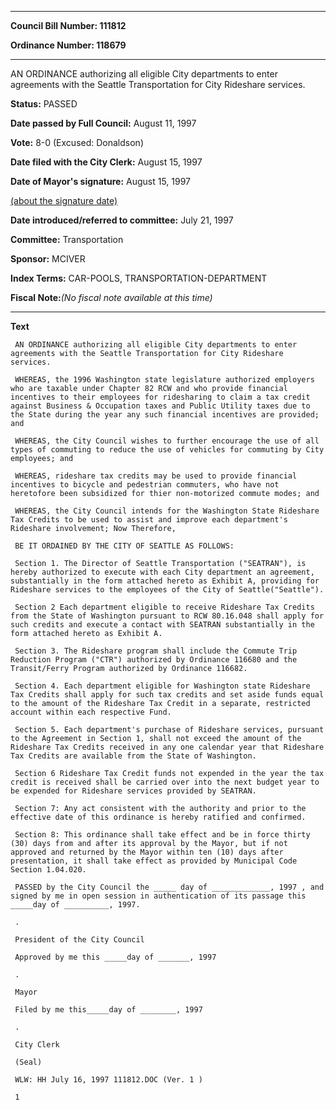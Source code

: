 

********

**Council Bill Number: 111812**
   
**Ordinance Number: 118679**
********

 AN ORDINANCE authorizing all eligible City departments to enter agreements with the Seattle Transportation for City Rideshare services.

**Status:** PASSED
   
**Date passed by Full Council:** August 11, 1997
   
**Vote:** 8-0 (Excused: Donaldson)
   
**Date filed with the City Clerk:** August 15, 1997
   
**Date of Mayor's signature:** August 15, 1997
   
[(about the signature date)](/~public/approvaldate.htm)
   
   
   
**Date introduced/referred to committee:** July 21, 1997
   
**Committee:** Transportation
   
**Sponsor:** MCIVER
   
   
**Index Terms:** CAR-POOLS, TRANSPORTATION-DEPARTMENT

**Fiscal Note:**_(No fiscal note available at this time)_

********

**Text**
   
```
 AN ORDINANCE authorizing all eligible City departments to enter agreements with the Seattle Transportation for City Rideshare services.

 WHEREAS, the 1996 Washington state legislature authorized employers who are taxable under Chapter 82 RCW and who provide financial incentives to their employees for ridesharing to claim a tax credit against Business & Occupation taxes and Public Utility taxes due to the State during the year any such financial incentives are provided; and

 WHEREAS, the City Council wishes to further encourage the use of all types of commuting to reduce the use of vehicles for commuting by City employees; and

 WHEREAS, rideshare tax credits may be used to provide financial incentives to bicycle and pedestrian commuters, who have not heretofore been subsidized for thier non-motorized commute modes; and

 WHEREAS, the City Council intends for the Washington State Rideshare Tax Credits to be used to assist and improve each department's Rideshare involvement; Now Therefore,

 BE IT ORDAINED BY THE CITY OF SEATTLE AS FOLLOWS:

 Section 1. The Director of Seattle Transportation ("SEATRAN"), is hereby authorized to execute with each City department an agreement, substantially in the form attached hereto as Exhibit A, providing for Rideshare services to the employees of the City of Seattle("Seattle").

 Section 2 Each department eligible to receive Rideshare Tax Credits from the State of Washington pursuant to RCW 80.16.048 shall apply for such credits and execute a contact with SEATRAN substantially in the form attached hereto as Exhibit A.

 Section 3. The Rideshare program shall include the Commute Trip Reduction Program ("CTR") authorized by Ordinance 116680 and the Transit/Ferry Program authorized by Ordinance 116682.

 Section 4. Each department eligible for Washington state Rideshare Tax Credits shall apply for such tax credits and set aside funds equal to the amount of the Rideshare Tax Credit in a separate, restricted account within each respective Fund.

 Section 5. Each department's purchase of Rideshare services, pursuant to the Agreement in Section 1, shall not exceed the amount of the Rideshare Tax Credits received in any one calendar year that Rideshare Tax Credits are available from the State of Washington.

 Section 6 Rideshare Tax Credit funds not expended in the year the tax credit is received shall be carried over into the next budget year to be expended for Rideshare services provided by SEATRAN.

 Section 7: Any act consistent with the authority and prior to the effective date of this ordinance is hereby ratified and confirmed.

 Section 8: This ordinance shall take effect and be in force thirty (30) days from and after its approval by the Mayor, but if not approved and returned by the Mayor within ten (10) days after presentation, it shall take effect as provided by Municipal Code Section 1.04.020.

 PASSED by the City Council the _____ day of _____________, 1997 , and signed by me in open session in authentication of its passage this _____day of __________, 1997.

 .

 President of the City Council

 Approved by me this _____day of _______, 1997

 .

 Mayor

 Filed by me this_____day of ________, 1997

 .

 City Clerk

 (Seal)

 WLW: HH July 16, 1997 111812.DOC (Ver. 1 )

 1

```
